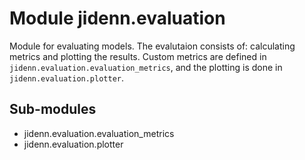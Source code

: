 Module jidenn.evaluation
========================
Module for evaluating models. The evalutaion consists of: calculating metrics and plotting the results.
Custom metrics are defined in `jidenn.evaluation.evaluation_metrics`, 
and the plotting is done in `jidenn.evaluation.plotter`.

Sub-modules
-----------
* jidenn.evaluation.evaluation_metrics
* jidenn.evaluation.plotter